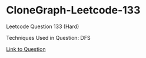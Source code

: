 # CloneGraph-Leetcode-133

Leetcode Question 133 (Hard)

Techniques Used in Question:
DFS

[Link to Question](https://leetcode.com/problems/clone-graph/)
